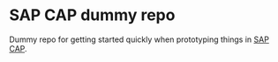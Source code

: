 # SAP CAP dummy repo
Dummy repo for getting started quickly when prototyping things in  [SAP CAP](https://cap.cloud.sap/docs/).